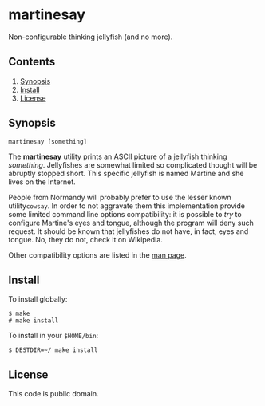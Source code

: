 # martinesay

Non-configurable thinking jellyfish (and no more).

## Contents

1. [Synopsis](#synopsis)
2. [Install](#install)
3. [License](#license)

## Synopsis

    martinesay [something]

The **martinesay** utility prints an ASCII picture of a jellyfish thinking _something_.
Jellyfishes are somewhat limited so complicated thought will be abruptly stopped short.
This specific jellyfish is named Martine and she lives on the Internet.

People from Normandy will probably prefer to use the lesser known utility`cowsay`.
In order to not aggravate them this implementation provide some limited command line options compatibility: it is possible to _try_ to configure Martine's eyes and tongue, although the program will deny such request.
It should be known that jellyfishes do not have, in fact, eyes and tongue.
No, they do not, check it on Wikipedia.

Other compatibility options are listed in the [man page](./martinesay.1).

## Install

To install globally:

    $ make
    # make install

To install in your `$HOME/bin`:

    $ DESTDIR=~/ make install

## License

This code is public domain.
